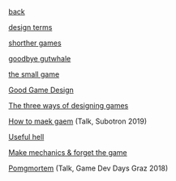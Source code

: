 [back](index)

[design terms](design_terms)

[shorther games](shorter_games)

[goodbye gutwhale](goodbye_gutwhale)

[the small game](the_small_game)

[Good Game Design](good_game_design)

[The three ways of designing games](threeways)

<a href="https://subotron.com/veranstaltung/one-wo-man-one-cry/" target="_blank">How to maek gaem</a> (Talk, Subotron 2019)

[Useful hell](useful_hell)

[Make mechanics & forget the game](make_mechanics)

<a href="https://www.youtube.com/watch?v=vcAlQyzxRck" target="_blank">Pomgmortem</a> (Talk, Game Dev Days Graz 2018)

